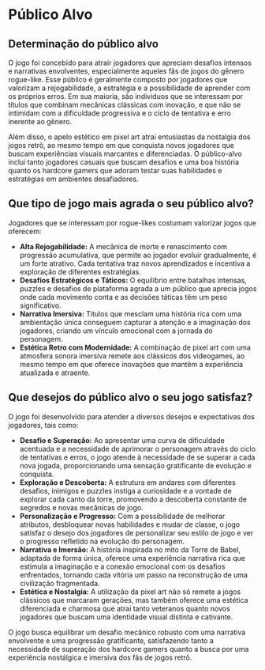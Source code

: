 # Público Alvo

## Determinação do público alvo

O jogo foi concebido para atrair jogadores que apreciam desafios intensos e narrativas envolventes, especialmente aqueles fãs de jogos do gênero rogue-like. Esse público é geralmente composto por jogadores que valorizam a rejogabilidade, a estratégia e a possibilidade de aprender com os próprios erros. Em sua maioria, são indivíduos que se interessam por títulos que combinam mecânicas clássicas com inovação, e que não se intimidam com a dificuldade progressiva e o ciclo de tentativa e erro inerente ao gênero.

Além disso, o apelo estético em pixel art atrai entusiastas da nostalgia dos jogos retrô, ao mesmo tempo em que conquista novos jogadores que buscam experiências visuais marcantes e diferenciadas. O público-alvo inclui tanto jogadores casuais que buscam desafios e uma boa história quanto os hardcore gamers que adoram testar suas habilidades e estratégias em ambientes desafiadores.

## Que tipo de jogo mais agrada o seu público alvo?

Jogadores que se interessam por rogue-likes costumam valorizar jogos que oferecem:
- **Alta Rejogabilidade:** A mecânica de morte e renascimento com progressão acumulativa, que permite ao jogador evoluir gradualmente, é um forte atrativo. Cada tentativa traz novos aprendizados e incentiva a exploração de diferentes estratégias.
- **Desafios Estratégicos e Táticos:** O equilíbrio entre batalhas intensas, puzzles e desafios de plataforma agrada a um público que aprecia jogos onde cada movimento conta e as decisões táticas têm um peso significativo.
- **Narrativa Imersiva:** Títulos que mesclam uma história rica com uma ambientação única conseguem capturar a atenção e a imaginação dos jogadores, criando um vínculo emocional com a jornada do personagem.
- **Estética Retro com Modernidade:** A combinação de pixel art com uma atmosfera sonora imersiva remete aos clássicos dos videogames, ao mesmo tempo em que oferece inovações que mantêm a experiência atualizada e atraente.

## Que desejos do público alvo o seu jogo satisfaz?

O jogo foi desenvolvido para atender a diversos desejos e expectativas dos jogadores, tais como:
- **Desafio e Superação:** Ao apresentar uma curva de dificuldade acentuada e a necessidade de aprimorar o personagem através do ciclo de tentativas e erros, o jogo atende à necessidade de se superar a cada nova jogada, proporcionando uma sensação gratificante de evolução e conquista.
- **Exploração e Descoberta:** A estrutura em andares com diferentes desafios, inimigos e puzzles instiga a curiosidade e a vontade de explorar cada canto da torre, promovendo a descoberta constante de segredos e novas mecânicas de jogo.
- **Personalização e Progresso:** Com a possibilidade de melhorar atributos, desbloquear novas habilidades e mudar de classe, o jogo satisfaz o desejo dos jogadores de personalizar seu estilo de jogo e ver o progresso refletido na evolução do personagem.
- **Narrativa e Imersão:** A história inspirada no mito da Torre de Babel, adaptada de forma única, oferece uma experiência narrativa rica que estimula a imaginação e a conexão emocional com os desafios enfrentados, tornando cada vitória um passo na reconstrução de uma civilização fragmentada.
- **Estética e Nostalgia:** A utilização da pixel art não só remete a jogos clássicos que marcaram gerações, mas também oferece uma estética diferenciada e charmosa que atrai tanto veteranos quanto novos jogadores que buscam uma identidade visual distinta e cativante.

O jogo busca equilibrar um desafio mecânico robusto com uma narrativa envolvente e uma progressão gratificante, satisfazendo tanto a necessidade de superação dos hardcore gamers quanto a busca por uma experiência nostálgica e imersiva dos fãs de jogos retrô.


